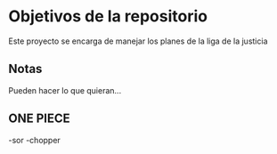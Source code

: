# Objetivos de la repositorio

Este proyecto se encarga de manejar los planes de la liga de la justicia


## Notas
Pueden hacer lo que quieran...
## ONE PIECE
-sor
-chopper
